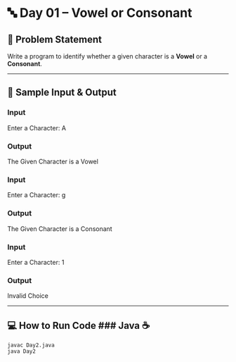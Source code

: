 # 🔤 Day 01 – Vowel or Consonant  

## 🎯 Problem Statement  
Write a program to identify whether a given character is a **Vowel** or a **Consonant**.  

---

## 📝 Sample Input & Output  

### Input  
Enter a Character: A  
### Output  
The Given Character is a Vowel  

### Input  
Enter a Character: g  
### Output  
The Given Character is a Consonant  

### Input  
Enter a Character: 1  
### Output  
Invalid Choice  

---

## 💻 How to Run Code ### Java ☕
```
javac Day2.java
java Day2
